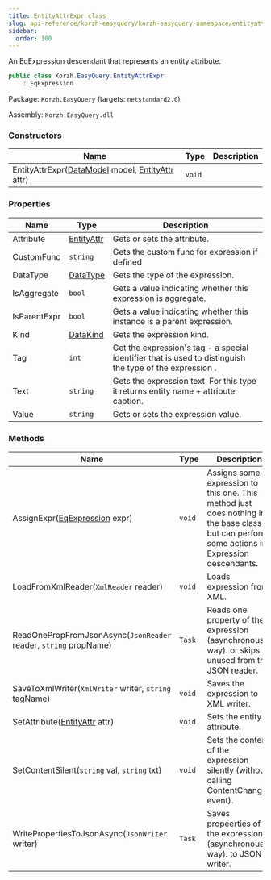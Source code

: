 ```yaml
---
title: EntityAttrExpr class
slug: api-reference/korzh-easyquery/korzh-easyquery-namespace/entityattrexpr-class
sidebar:
  order: 100
---
```


An EqExpression descendant that represents an entity attribute.
```csharp
public class Korzh.EasyQuery.EntityAttrExpr
    : EqExpression

```
Package: `Korzh.EasyQuery` (targets: `netstandard2.0`)

Assembly: `Korzh.EasyQuery.dll`

### Constructors

| Name | Type | Description | 
| --- | --- | --- | 
| EntityAttrExpr([DataModel](///easyquery/docs/api-reference/korzh-easyquery/korzh-easyquery-namespace/datamodel-class) model, [EntityAttr](///easyquery/docs/api-reference/korzh-easyquery/korzh-easyquery-namespace/entityattr-class) attr) | `void` |  | 


### Properties

| Name | Type | Description | 
| --- | --- | --- | 
| Attribute | [EntityAttr](///easyquery/docs/api-reference/korzh-easyquery/korzh-easyquery-namespace/entityattr-class) | Gets or sets the attribute. | 
| CustomFunc | `string` | Gets the custom func for expression if defined | 
| DataType | [DataType](///easyquery/docs/api-reference/easydata-core/easydata-namespace/datatype-enum) | Gets the type of the expression. | 
| IsAggregate | `bool` | Gets a value indicating whether this expression is aggregate. | 
| IsParentExpr | `bool` | Gets a value indicating whether this instance is a parent expression. | 
| Kind | [DataKind](///easyquery/docs/api-reference/korzh-easyquery/korzh-easyquery-namespace/datakind-enum) | Gets the expression kind. | 
| Tag | `int` | Get the expression's tag - a special identifier that is used to distinguish the type of the expression . | 
| Text | `string` | Gets the expression text. For this type it returns entity name + attribute caption. | 
| Value | `string` | Gets or sets the expression value. | 


### Methods

| Name | Type | Description | 
| --- | --- | --- | 
| AssignExpr([EqExpression](///easyquery/docs/api-reference/korzh-easyquery/korzh-easyquery-namespace/eqexpression-class) expr) | `void` | Assigns some expression to this one.  This method just does nothing in the base class but can perform some actions in Expression descendants. | 
| LoadFromXmlReader(`XmlReader` reader) | `void` | Loads expression from XML. | 
| ReadOnePropFromJsonAsync(`JsonReader` reader, `string` propName) | `Task` | Reads one property of the expression (asynchronous way). or skips unused from the JSON reader. | 
| SaveToXmlWriter(`XmlWriter` writer, `string` tagName) | `void` | Saves the expression to XML writer. | 
| SetAttribute([EntityAttr](///easyquery/docs/api-reference/korzh-easyquery/korzh-easyquery-namespace/entityattr-class) attr) | `void` | Sets the entity attribute. | 
| SetContentSilent(`string` val, `string` txt) | `void` | Sets the content of the expression silently (without calling ContentChanged event). | 
| WritePropertiesToJsonAsync(`JsonWriter` writer) | `Task` | Saves propeerties of the expression (asynchronous way). to JSON writer. |
